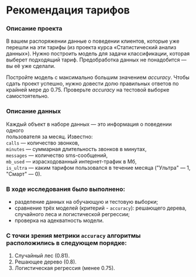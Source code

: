 # Рекомендация тарифов 

### Описание проекта  
В вашем распоряжении данные о поведении клиентов, которые уже перешли на эти тарифы (из проекта курса «Статистический анализ данных»). Нужно построить модель для задачи классификации, которая выберет подходящий тариф. Предобработка данных не понадобится — вы её уже сделали.

Постройте модель с максимально большим значением *accuracy*. Чтобы сдать проект успешно, нужно довести долю правильных ответов по крайней мере до 0.75. Проверьте *accuracy* на тестовой выборке самостоятельно.

### Описание данных  
Каждый объект в наборе данных — это информация о поведении одного  
пользователя за месяц. Известно:  
`сalls` — количество звонков,  
`minutes` — суммарная длительность звонков в минутах,  
`messages` — количество sms-сообщений,  
`mb_used` — израсходованный интернет-трафик в Мб,  
`is_ultra` — каким тарифом пользовался в течение месяца ("Ультра" — 1, "Смарт" — 0).  

### В ходе исследования было выполнено:  
- разделение данных на обучающую и тестовую выборки;
- сравнение трёх моделей (критерий - `accuracy`): решающего дерева, случайного леса и логистической регрессии;
- проверка на адекватность модели.

### С точки зрения метрики `accuracy` алгоритмы расположились в следующем порядке:  
1. Случайный лес (0.81).  
2. Решающее дерево (0.8).  
3. Логистическая регрессия (менее 0.75).

